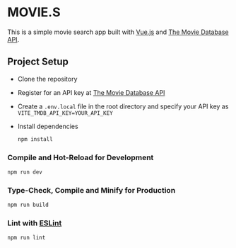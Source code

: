 # MOVIE.S

This is a simple movie search app built with [Vue.js](https://vuejs.org/) and [The Movie Database API](https://www.themoviedb.org/documentation/api).

## Project Setup

- Clone the repository
- Register for an API key at [The Movie Database API](https://www.themoviedb.org/documentation/api)
- Create a `.env.local` file in the root directory and specify your API key as `VITE_TMDB_API_KEY=YOUR_API_KEY`
- Install dependencies

    ```sh
    npm install
    ```

### Compile and Hot-Reload for Development

```sh
npm run dev
```

### Type-Check, Compile and Minify for Production

```sh
npm run build
```

### Lint with [ESLint](https://eslint.org/)

```sh
npm run lint
```
